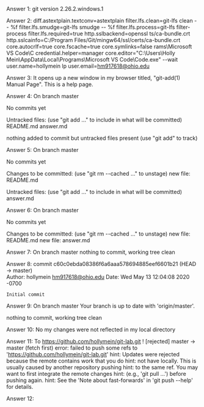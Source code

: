 Answer 1:
git version 2.26.2.windows.1

Answer 2: 
diff.astextplain.textconv=astextplain
filter.lfs.clean=git-lfs clean -- %f
filter.lfs.smudge=git-lfs smudge -- %f
filter.lfs.process=git-lfs filter-process
filter.lfs.required=true
http.sslbackend=openssl                            ts/ca-bundle.crt        
http.sslcainfo=C:/Program Files/Git/mingw64/ssl/certs/ca-bundle.crt
core.autocrlf=true
core.fscache=true
core.symlinks=false                                rams\Microsoft VS Code\C
credential.helper=manager
core.editor="C:\Users\Holly Mein\AppData\Local\Programs\Microsoft VS Code\Code.exe" --wait
user.name=hollymein                                lp
user.email=hm917618@ohio.edu

Answer 3:
It opens up a new window in my browser titled, "git-add(1) Manual Page". This is a help page. 

Answer 4:
On branch master

No commits yet

Untracked files:
  (use "git add <file>..." to include in what will be committed)      
        README.md
        answer.md

nothing added to commit but untracked files present (use "git add" to 
track)

Answer 5:
On branch master

No commits yet

Changes to be committed:
  (use "git rm --cached <file>..." to unstage)
        new file:   README.md

Untracked files:
  (use "git add <file>..." to include in what will be committed)      
        answer.md

Answer 6:
On branch master

No commits yet

Changes to be committed:
  (use "git rm --cached <file>..." to unstage)
        new file:   README.md
        new file:   answer.md

Answer 7:
On branch master
nothing to commit, working tree clean

Answer 8: 
commit c60c0ebda08386f6a6aaa578694885eef6601b21 (HEAD -> master)      
Author: hollymein <hm917618@ohio.edu>
Date:   Wed May 13 12:04:08 2020 -0700

    Initial commit

Answer 9:
On branch master
Your branch is up to date with 'origin/master'.

nothing to commit, working tree clean

Answer 10:
No my changes were not reflected in my local directory

Answer 11:
To https://github.com/hollymein/git-lab.git
 ! [rejected]        master -> master (fetch first)
error: failed to push some refs to 'https://github.com/hollymein/git-lab.git'
hint: Updates were rejected because the remote contains work that you 
do
hint: not have locally. This is usually caused by another repository pushing
hint: to the same ref. You may want to first integrate the remote changes
hint: (e.g., 'git pull ...') before pushing again.
hint: See the 'Note about fast-forwards' in 'git push --help' for details.

Answer 12:




